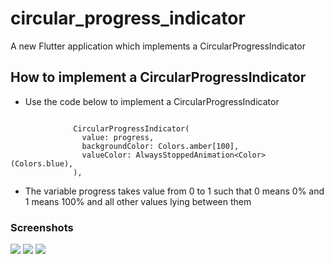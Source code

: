 # circular_progress_indicator

A new Flutter application which implements a CircularProgressIndicator

## How to implement a CircularProgressIndicator

- Use the code below to implement a CircularProgressIndicator

```

              CircularProgressIndicator(
                value: progress,
                backgroundColor: Colors.amber[100],
                valueColor: AlwaysStoppedAnimation<Color>(Colors.blue),
              ),

```

- The variable progress takes value from 0 to 1 such that 0 means 0% and 1 means 100% and all other
values lying between them


### Screenshots

![](./screenshot/screen2.png) ![](./screenshot/screen3.png) ![](./screenshot/screen1.png)
